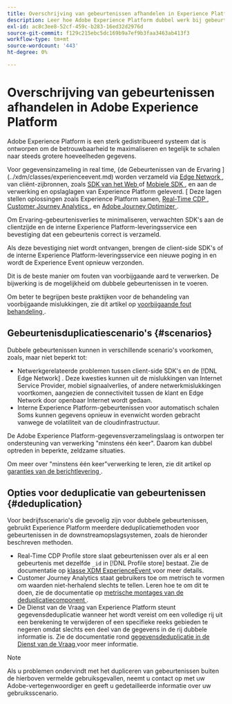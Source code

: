 ```yaml
---
title: Overschrijving van gebeurtenissen afhandelen in Experience Platform
description: Leer hoe Adobe Experience Platform dubbel werk bij gebeurtenissen verwerkt
exl-id: ac8c3ee8-52cf-459c-b283-16ed32d2976d
source-git-commit: f129c215ebc5dc169b9a7ef9b3faa3463ab413f3
workflow-type: tm+mt
source-wordcount: '443'
ht-degree: 0%

---
```


# Overschrijving van gebeurtenissen afhandelen in Adobe Experience Platform

Adobe Experience Platform is een sterk gedistribueerd systeem dat is ontworpen om de betrouwbaarheid te maximaliseren en tegelijk te schalen naar steeds grotere hoeveelheden gegevens.

Voor gegevensinzameling in real time, {de Gebeurtenissen van de Ervaring ](../xdm/classes/experienceevent.md) worden verzameld via [ Edge Network ](../web-sdk/home.md#edge-network), van cliënt-zijbronnen, zoals [ SDK van het Web ](../web-sdk/home.md) of [ Mobiele SDK ](https://developer.adobe.com/client-sdks/home/), en aan de verwerking en opslaglagen van Experience Platform geleverd. [ Deze lagen stellen oplossingen zoals Experience Platform samen, [ Real-Time CDP ](../rtcdp/home.md), [ Customer Journey Analytics ](https://experienceleague.adobe.com/docs/analytics-platform/using/cja-overview/cja-overview.html), en [ Adobe Journey Optimizer ](https://experienceleague.adobe.com/docs/journey-optimizer/using/ajo-home.html).

Om Ervaring-gebeurtenisverlies te minimaliseren, verwachten SDK&#39;s aan de clientzijde en de interne Experience Platform-leveringsservice een bevestiging dat een gebeurtenis correct is verzameld.

Als deze bevestiging niet wordt ontvangen, brengen de client-side SDK&#39;s of de interne Experience Platform-leveringsservice een nieuwe poging in en wordt de Experience Event opnieuw verzonden.

Dit is de beste manier om fouten van voorbijgaande aard te verwerken. De bijwerking is de mogelijkheid om dubbele gebeurtenissen in te voeren.

Om beter te begrijpen beste praktijken voor de behandeling van voorbijgaande mislukkingen, zie dit artikel op [ voorbijgaande fout behandeling ](https://learn.microsoft.com/en-us/azure/architecture/best-practices/transient-faults).

## Gebeurtenisduplicatiescenario&#39;s {#scenarios}

Dubbele gebeurtenissen kunnen in verschillende scenario&#39;s voorkomen, zoals, maar niet beperkt tot:

* Netwerkgerelateerde problemen tussen client-side SDK&#39;s en de [!DNL Edge Network] . Deze kwesties kunnen uit de mislukkingen van Internet Service Provider, mobiel signaalverlies, of andere netwerkmislukkingen voortkomen, aangezien de connectiviteit tussen de klant en Edge Network door openbaar Internet wordt gedaan.
* Interne Experience Platform-gebeurtenissen voor automatisch schalen Soms kunnen gegevens opnieuw in evenwicht worden gebracht vanwege de volatiliteit van de cloudinfrastructuur.

De Adobe Experience Platform-gegevensverzamelingslaag is ontworpen ter ondersteuning van verwerking &quot;minstens één keer&quot;. Daarom kan dubbel optreden in beperkte, zeldzame situaties.

Om meer over &quot;minstens één keer&quot;verwerking te leren, zie dit artikel op [ garanties van de berichtlevering ](https://docs.confluent.io/kafka/design/delivery-semantics.html).

## Opties voor deduplicatie van gebeurtenissen {#deduplication}

Voor bedrijfsscenario&#39;s die gevoelig zijn voor dubbele gebeurtenissen, gebruikt Experience Platform meerdere deduplicatiemethoden voor gebeurtenissen in de downstreamopslagsystemen, zoals de hieronder beschreven methoden.

* Real-Time CDP Profile store slaat gebeurtenissen over als er al een gebeurtenis met dezelfde `_id` in [!DNL Profile store] bestaat. Zie de documentatie op [ klasse XDM ExperienceEvent ](../xdm/classes/experienceevent.md) voor meer details.
* Customer Journey Analytics staat gebruikers toe om metrisch te vormen om waarden niet-herhalend slechts te tellen. Leren hoe te om dit te doen, zie de documentatie op [ metrische montages van de deduplicatiecomponent ](https://experienceleague.adobe.com/docs/analytics-platform/using/cja-dataviews/component-settings/metric-deduplication.html?lang=en).
* De Dienst van de Vraag van Experience Platform steunt gegevensdeduplicatie wanneer het wordt vereist om een volledige rij uit een berekening te verwijderen of een specifieke reeks gebieden te negeren omdat slechts een deel van de gegevens in de rij dubbele informatie is. Zie de documentatie rond [ gegevensdeduplicatie in de Dienst van de Vraag ](../query-service/key-concepts/deduplication.md) voor meer informatie.

>[!NOTE]
>
>Als u problemen ondervindt met het dupliceren van gebeurtenissen buiten de hierboven vermelde gebruiksgevallen, neemt u contact op met uw Adobe-vertegenwoordiger en geeft u gedetailleerde informatie over uw gebruiksscenario.
